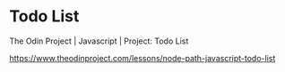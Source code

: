 # Todo List

The Odin Project | Javascript | Project: Todo List

https://www.theodinproject.com/lessons/node-path-javascript-todo-list
